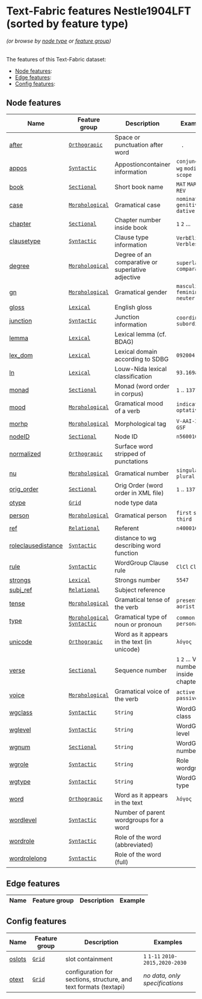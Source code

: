 # Text-Fabric features Nestle1904LFT (sorted by feature type)
###### *(or browse by [node type](featuresbynodetype.md#readme) or [feature group](featuresbygroup.md#readme))*

The features of this Text-Fabric dataset:

* [Node features](#node-features):
* [Edge features](#edge-features):
* [Config features](#config-features):

## Node features

Name | Feature group | Description | Examples
--- | --- | --- | ---
[after](after.md#readme) | [`Orthograpic`](featuresbygroup.md#orthograpic-features) |Space or punctuation after word | ` ` `.`
[appos](appos.md#readme) | [`Syntactic`](featuresbygroup.md#syntactic-features) | Appostioncontainer information | `conjuncted-wg` `modifier-scope`
[book](book.md#readme) | [`Sectional`](featuresbygroup.md#sectional-features) | Short book name | `MAT` `MAR` ... `REV`
[case](case.md#readme) | [`Morphological`](featuresbygroup.md#morphological-features) |  Gramatical case | `nominative` `genitive` `dative`
[chapter](chapter.md#readme) | [`Sectional`](featuresbygroup.md#sectional-features) | Chapter number inside book | `1` `2` ...
[clausetype](clausetype.md#readme) | [`Syntactic`](featuresbygroup.md#syntactic-features) | Clause type information | `VerbElided` `Verbless`
[degree](degree.md#readme) | [`Morphological`](featuresbygroup.md#morphological-features) | Degree of an comparative or superlative adjective | `superlative` `comparative`
[gn](gn.md#readme) | [`Morphological`](featuresbygroup.md#morphological-features) | Gramatical gender | `masculine` `feminine` `neuter`
[gloss](gloss.md#readme) | [`Lexical`](featuresbygroup.md#lexical-features) | English gloss | 
[junction](junction.md#readme) | [`Syntactic`](featuresbygroup.md#syntactic-features) | Junction information | `coordinate` `subordinate` 
[lemma](lemma.md#readme) | [`Lexical`](featuresbygroup.md#lexical-features) | Lexical lemma (cf. BDAG) |
[lex_dom](lex_dom.md#readme) | [`Lexical`](featuresbygroup.md#lexical-features) | Lexical domain according to SDBG | `092004`
[ln](ln.md#readme) |  [`Lexical`](featuresbygroup.md#lexical-features) | Louw-Nida lexical classification | `93.169a`
[monad](monad.md#readme) | [`Sectional`](featuresbygroup.md#sectional-features)| Monad (word order in corpus)| `1` .. `137779`
[mood](mood.md#readme) | [`Morphological`](featuresbygroup.md#morphological-features) | Gramatical mood of a verb | `indicative` `optative `
[morhp](morph.md#readme) | [`Morphological`](featuresbygroup.md#morphological-features) |  Morphological tag | `V-AAI-3S` `N-GSF`
[nodeID](nodeID.md#readme) | [`Sectional`](featuresbygroup.md#sectional-features) | Node ID | `n56001015007`
[normalized](normalized.md#readme) | [`Orthograpic`](featuresbygroup.md#orthograpic-features) | Surface word stripped of punctations |
[nu](nu.md#readme) | [`Morphological`](featuresbygroup.md#morphological-features) | Gramatical number| `singular` `plural`
[orig_order](orig_order.md#readme) | [`Sectional`](featuresbygroup.md#sectional-features) | Orig Order (word order in XML file)  | `1` .. `137779`
[otype](otype.md) | [`Grid`](featuresbygroup.md#grid-features) | node type data | 
[person](person.md#readme) | [`Morphological`](featuresbygroup.md#morphological-features) | Gramatical person | `first` `second` `third`
[ref](ref.md#readme) | [`Relational`](featuresbygroup.md#relational-features) | Referent | `n40001011005`
[roleclausedistance](roleclausedistance.md#readme) | [`Syntactic`](featuresbygroup.md#syntactic-features) | distance to wg describing word function|
[rule](rule.md#readme) | [`Syntactic`](featuresbygroup.md#syntactic-features) | WordGroup Clause rule | `ClCl` `ClCl2`
[strongs](strongs.md#readme) | [`Lexical`](featuresbygroup.md#lexical-features) | Strongs number | `5547`
[subj_ref](subj_ref.md#readme) | [`Relational`](featuresbygroup.md#relational-features) | Subject reference |
[tense](tense.md#readme) | [`Morphological`](featuresbygroup.md#morphological-features) |  Gramatical tense of the verb | `present` `aorist`
[type](type.md#readme) | [`Morphological`](featuresbygroup.md#morphological-features) [`Syntactic`](featuresbygroup.md#syntactic-features) | Gramatical type of noun or pronoun | `common` `personal`
[unicode](unicode.md#readme) | [`Orthograpic`](featuresbygroup.md#orthograpic-features) | Word as it appears in the text (in unicode)| `λόγος`
[verse](verse.md#readme) | [`Sectional`](featuresbygroup.md#sectional-features) | Sequence number  | `1` `2` ...   Verse number inside chapter | `1` `2`
[voice](voice.md#readme) | [`Morphological`](featuresbygroup.md#morphological-features) | Gramatical voice of the verb | `active` `passive`
[wgclass](wgclass.md#readme) | [`Syntactic`](featuresbygroup.md#syntactic-features) | `String` | WordGroup class |  `np` `cl`
[wglevel](wglevel.md#readme) | [`Syntactic`](featuresbygroup.md#syntactic-features) | `String` | WordGroup level |
[wgnum](wgnum.md#readme) | [`Sectional`](featuresbygroup.md#sectional-features) | `String` |WordGroup number | `34`
[wgrole](wgrole.md#readme) | [`Syntactic`](featuresbygroup.md#syntactic-features) | `String` |Role wordgroup | `s` `o` `apposition`
[wgtype](wgtype.md#readme) | [`Syntactic`](featuresbygroup.md#syntactic-features) | `String` |WordGroup type | `Verbless` `VerbElided`
[word](word.md#readme) | [`Orthograpic`](featuresbygroup.md#orthograpic-features) | Word as it appears in the text | `λόγος`
[wordlevel](wordlevel.md#readme) | [`Syntactic`](featuresbygroup.md#syntactic-features) | Number of parent wordgroups for a word | 
[wordrole](wordrole.md#readme) | [`Syntactic`](featuresbygroup.md#syntactic-features) | Role of the word (abbreviated) | 
[wordrolelong](wordrolelong.md#readme) | [`Syntactic`](featuresbygroup.md#syntactic-features)| Role of the word (full) | 

## Edge features

Name | Feature group |Description | Example
--- | --- | --- | ---

## Config features

Name | Feature group | Description| Examples
---| --- | --- | ---
[oslots](oslots.md) | [`Grid`](featuresbygroup.md#grid-features) | slot containment | `1` `1-11` `2010-2015,2020-2030`
[otext](otext.md) | [`Grid`](featuresbygroup.md#grid-features) | configuration for sections, structure, and text formats (textapi) | *no data, only specifications*  


